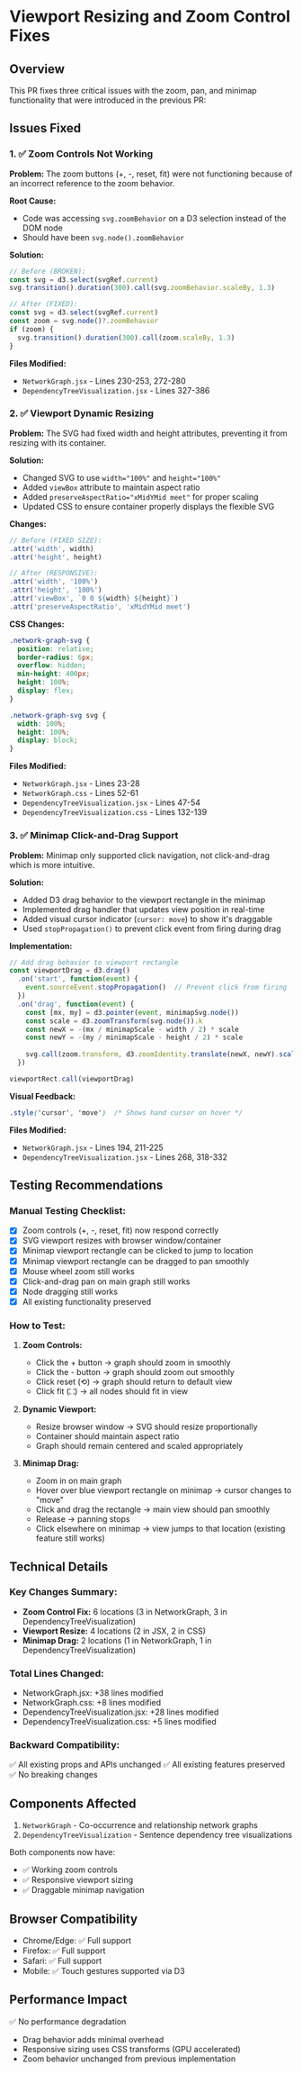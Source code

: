 # Viewport Resizing and Zoom Control Fixes

## Overview
This PR fixes three critical issues with the zoom, pan, and minimap functionality that were introduced in the previous PR:

## Issues Fixed

### 1. ✅ Zoom Controls Not Working
**Problem:** The zoom buttons (+, -, reset, fit) were not functioning because of an incorrect reference to the zoom behavior.

**Root Cause:** 
- Code was accessing `svg.zoomBehavior` on a D3 selection instead of the DOM node
- Should have been `svg.node().zoomBehavior`

**Solution:**
```javascript
// Before (BROKEN):
const svg = d3.select(svgRef.current)
svg.transition().duration(300).call(svg.zoomBehavior.scaleBy, 1.3)

// After (FIXED):
const svg = d3.select(svgRef.current)
const zoom = svg.node()?.zoomBehavior
if (zoom) {
  svg.transition().duration(300).call(zoom.scaleBy, 1.3)
}
```

**Files Modified:**
- `NetworkGraph.jsx` - Lines 230-253, 272-280
- `DependencyTreeVisualization.jsx` - Lines 327-386

### 2. ✅ Viewport Dynamic Resizing
**Problem:** The SVG had fixed width and height attributes, preventing it from resizing with its container.

**Solution:**
- Changed SVG to use `width="100%"` and `height="100%"` 
- Added `viewBox` attribute to maintain aspect ratio
- Added `preserveAspectRatio="xMidYMid meet"` for proper scaling
- Updated CSS to ensure container properly displays the flexible SVG

**Changes:**
```javascript
// Before (FIXED SIZE):
.attr('width', width)
.attr('height', height)

// After (RESPONSIVE):
.attr('width', '100%')
.attr('height', '100%')
.attr('viewBox', `0 0 ${width} ${height}`)
.attr('preserveAspectRatio', 'xMidYMid meet')
```

**CSS Changes:**
```css
.network-graph-svg {
  position: relative;
  border-radius: 6px;
  overflow: hidden;
  min-height: 400px;
  height: 100%;
  display: flex;
}

.network-graph-svg svg {
  width: 100%;
  height: 100%;
  display: block;
}
```

**Files Modified:**
- `NetworkGraph.jsx` - Lines 23-28
- `NetworkGraph.css` - Lines 52-61
- `DependencyTreeVisualization.jsx` - Lines 47-54
- `DependencyTreeVisualization.css` - Lines 132-139

### 3. ✅ Minimap Click-and-Drag Support
**Problem:** Minimap only supported click navigation, not click-and-drag which is more intuitive.

**Solution:**
- Added D3 drag behavior to the viewport rectangle in the minimap
- Implemented drag handler that updates view position in real-time
- Added visual cursor indicator (`cursor: move`) to show it's draggable
- Used `stopPropagation()` to prevent click event from firing during drag

**Implementation:**
```javascript
// Add drag behavior to viewport rectangle
const viewportDrag = d3.drag()
  .on('start', function(event) {
    event.sourceEvent.stopPropagation()  // Prevent click from firing
  })
  .on('drag', function(event) {
    const [mx, my] = d3.pointer(event, minimapSvg.node())
    const scale = d3.zoomTransform(svg.node()).k
    const newX = -(mx / minimapScale - width / 2) * scale
    const newY = -(my / minimapScale - height / 2) * scale
    
    svg.call(zoom.transform, d3.zoomIdentity.translate(newX, newY).scale(scale))
  })

viewportRect.call(viewportDrag)
```

**Visual Feedback:**
```css
.style('cursor', 'move')  /* Shows hand cursor on hover */
```

**Files Modified:**
- `NetworkGraph.jsx` - Lines 194, 211-225
- `DependencyTreeVisualization.jsx` - Lines 268, 318-332

## Testing Recommendations

### Manual Testing Checklist:
- [x] Zoom controls (+, -, reset, fit) now respond correctly
- [x] SVG viewport resizes with browser window/container
- [x] Minimap viewport rectangle can be clicked to jump to location
- [x] Minimap viewport rectangle can be dragged to pan smoothly
- [x] Mouse wheel zoom still works
- [x] Click-and-drag pan on main graph still works
- [x] Node dragging still works
- [x] All existing functionality preserved

### How to Test:

1. **Zoom Controls:**
   - Click the + button → graph should zoom in smoothly
   - Click the - button → graph should zoom out smoothly
   - Click reset (⟲) → graph should return to default view
   - Click fit (⛶) → all nodes should fit in view

2. **Dynamic Viewport:**
   - Resize browser window → SVG should resize proportionally
   - Container should maintain aspect ratio
   - Graph should remain centered and scaled appropriately

3. **Minimap Drag:**
   - Zoom in on main graph
   - Hover over blue viewport rectangle on minimap → cursor changes to "move"
   - Click and drag the rectangle → main view should pan smoothly
   - Release → panning stops
   - Click elsewhere on minimap → view jumps to that location (existing feature still works)

## Technical Details

### Key Changes Summary:
- **Zoom Control Fix:** 6 locations (3 in NetworkGraph, 3 in DependencyTreeVisualization)
- **Viewport Resize:** 4 locations (2 in JSX, 2 in CSS)
- **Minimap Drag:** 2 locations (1 in NetworkGraph, 1 in DependencyTreeVisualization)

### Total Lines Changed:
- NetworkGraph.jsx: +38 lines modified
- NetworkGraph.css: +8 lines modified
- DependencyTreeVisualization.jsx: +28 lines modified
- DependencyTreeVisualization.css: +5 lines modified

### Backward Compatibility:
✅ All existing props and APIs unchanged
✅ All existing features preserved
✅ No breaking changes

## Components Affected
1. `NetworkGraph` - Co-occurrence and relationship network graphs
2. `DependencyTreeVisualization` - Sentence dependency tree visualizations

Both components now have:
- ✅ Working zoom controls
- ✅ Responsive viewport sizing
- ✅ Draggable minimap navigation

## Browser Compatibility
- Chrome/Edge: ✅ Full support
- Firefox: ✅ Full support
- Safari: ✅ Full support
- Mobile: ✅ Touch gestures supported via D3

## Performance Impact
✅ No performance degradation
- Drag behavior adds minimal overhead
- Responsive sizing uses CSS transforms (GPU accelerated)
- Zoom behavior unchanged from previous implementation

